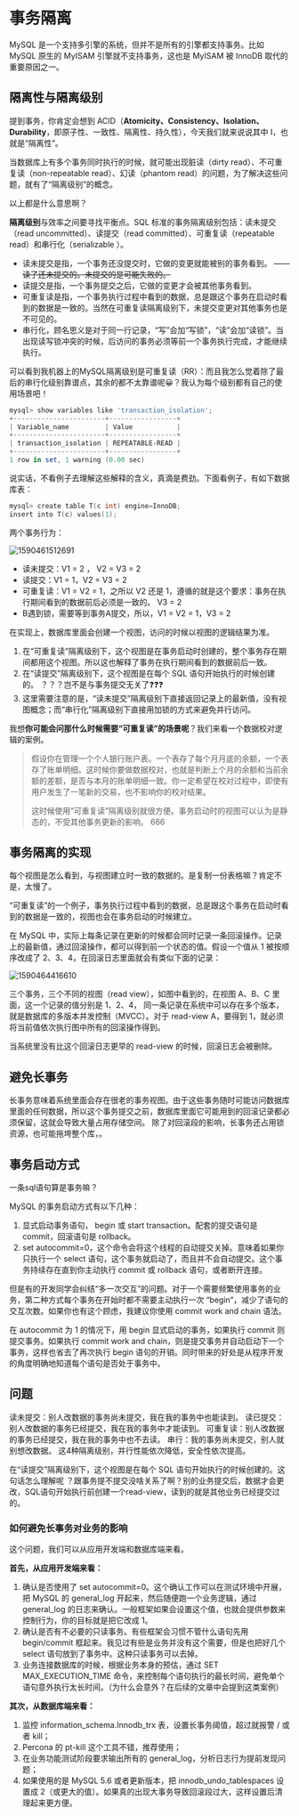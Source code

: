 # 事务隔离

MySQL 是一个支持多引擎的系统，但并不是所有的引擎都支持事务。比如 MySQL 原生的 MyISAM 引擎就不支持事务，这也是 MyISAM 被 InnoDB 取代的重要原因之一。 

## 隔离性与隔离级别

提到事务，你肯定会想到 ACID（**Atomicity、Consistency、Isolation、Durability**，即原子性、一致性、隔离性、持久性），今天我们就来说说其中 I，也就是“隔离性”。 

当数据库上有多个事务同时执行的时候，就可能出现脏读（dirty read）、不可重复读（non-repeatable read）、幻读（phantom read）的问题，为了解决这些问题，就有了“隔离级别”的概念。 

以上都是什么意思啊？

**隔离级别**与效率之间要寻找平衡点。SQL 标准的事务隔离级别包括：读未提交（read uncommitted）、读提交（read committed）、可重复读（repeatable read）和串行化（serializable ）。 

+ 读未提交是指，一个事务还没提交时，它做的变更就能被别的事务看到。
  ~~——读了还未提交的。未提交的是可能失败的。~~
+ 读提交是指，一个事务提交之后，它做的变更才会被其他事务看到。
+ 可重复读是指，一个事务执行过程中看到的数据，总是跟这个事务在启动时看到的数据是一致的。当然在可重复读隔离级别下，未提交变更对其他事务也是不可见的。
+ 串行化，顾名思义是对于同一行记录，“写”会加“写锁”，“读”会加“读锁”。当出现读写锁冲突的时候，后访问的事务必须等前一个事务执行完成，才能继续执行。

可以看到我机器上的MySQL隔离级别是可重复读（RR）：而且我怎么觉着除了最后的串行化级别靠谱点，其余的都不太靠谱呢😀？我认为每个级别都有自己的使用场景吧！

```powershell
mysql> show variables like 'transaction_isolation';
+-----------------------+-----------------+
| Variable_name         | Value           |
+-----------------------+-----------------+
| transaction_isolation | REPEATABLE-READ |
+-----------------------+-----------------+
1 row in set, 1 warning (0.00 sec)
```



说实话，不看例子去理解这些解释的含义，真滴是费劲。下面看例子，有如下数据库表：

```c++
mysql> create table T(c int) engine=InnoDB;
insert into T(c) values(1);
```

两个事务行为：

![1590461512691](assets/1590461512691.png)



+ 读未提交：V1 = 2 ， V2 = V3 = 2
+ 读提交：V1 = 1，V2 = V3 = 2
+ 可重复读：V1 = V2 = 1，之所以 V2 还是 1，遵循的就是这个要求：事务在执行期间看到的数据前后必须是一致的。 V3 = 2
+ B遇到锁，需要等到事务A提交，所以，V1 = V2 = 1，V3 = 2

在实现上，数据库里面会创建一个视图，访问的时候以视图的逻辑结果为准。

1. 在“可重复读”隔离级别下，这个视图是在事务启动时创建的，整个事务存在期间都用这个视图。所以这也解释了事务在执行期间看到的数据前后一致。
2. 在“读提交”隔离级别下，这个视图是在每个 SQL 语句开始执行的时候创建的。 ？？？岂不是与事务提交无关了❓❓❓
3. 这里需要注意的是，“读未提交”隔离级别下直接返回记录上的最新值，没有视图概念；而“串行化”隔离级别下直接用加锁的方式来避免并行访问。 



我想**你可能会问那什么时候需要“可重复读”的场景呢**？我们来看一个数据校对逻辑的案例。 

> 假设你在管理一个个人银行账户表。一个表存了每个月月底的余额，一个表存了账单明细。这时候你要做数据校对，也就是判断上个月的余额和当前余额的差额，是否与本月的账单明细一致。你一定希望在校对过程中，即使有用户发生了一笔新的交易，也不影响你的校对结果。
>
> 这时候使用“可重复读”隔离级别就很方便。事务启动时的视图可以认为是静态的，不受其他事务更新的影响。
> 666

## 事务隔离的实现

每个视图是怎么看到，与视图建立时一致的数据的。是复制一份表格嘛？肯定不是，太慢了。

“可重复读”的一个例子，事务执行过程中看到的数据，总是跟这个事务在启动时看到的数据是一致的，视图也会在事务启动的时候建立。

在 MySQL 中，实际上每条记录在更新的时候都会同时记录一条回滚操作。记录上的最新值，通过回滚操作，都可以得到前一个状态的值。假设一个值从 1 被按顺序改成了 2、3、4，在回滚日志里面就会有类似下面的记录：

![1590464416610](assets/1590464416610.png)

三个事务，三个不同的视图（read view），如图中看到的，在视图 A、B、C 里面，这一个记录的值分别是 1、2、4， 同一条记录在系统中可以存在多个版本，就是数据库的多版本并发控制（MVCC）。对于 read-view A，要得到 1，就必须将当前值依次执行图中所有的回滚操作得到。 

当系统里没有比这个回滚日志更早的 read-view 的时候，回滚日志会被删除。 

## 避免长事务

长事务意味着系统里面会存在很老的事务视图。由于这些事务随时可能访问数据库里面的任何数据，所以这个事务提交之前，数据库里面它可能用到的回滚记录都必须保留，这就会导致大量占用存储空间。 除了对回滚段的影响，长事务还占用锁资源，也可能拖垮整个库，。

## 事务启动方式

一条sql语句算是事务嘛？

MySQL 的事务启动方式有以下几种：

1. 显式启动事务语句， begin 或 start transaction。配套的提交语句是 commit，回滚语句是 rollback。
2. set autocommit=0，这个命令会将这个线程的自动提交关掉。意味着如果你只执行一个 select 语句，这个事务就启动了，而且并不会自动提交。这个事务持续存在直到你主动执行 commit 或 rollback 语句，或者断开连接。

但是有的开发同学会纠结“多一次交互”的问题。对于一个需要频繁使用事务的业务，第二种方式每个事务在开始时都不需要主动执行一次 “begin”，减少了语句的交互次数。如果你也有这个顾虑，我建议你使用 commit work and chain 语法。

在 autocommit 为 1 的情况下，用 begin 显式启动的事务，如果执行 commit 则提交事务。如果执行 commit work and chain，则是提交事务并自动启动下一个事务，这样也省去了再次执行 begin 语句的开销。同时带来的好处是从程序开发的角度明确地知道每个语句是否处于事务中。



## 问题

读未提交：别人改数据的事务尚未提交，我在我的事务中也能读到。 
读已提交：别人改数据的事务已经提交，我在我的事务中才能读到。
可重复读：别人改数据的事务已经提交，我在我的事务中也不去读。
串行：我的事务尚未提交，别人就别想改数据。 
这4种隔离级别，并行性能依次降低，安全性依次提高。 



在“读提交”隔离级别下，这个视图是在每个 SQL 语句开始执行的时候创建的。这句话怎么理解呢 ？跟事务提不提交没啥关系了啊？别的业务提交后，数据才会更改，SQL语句开始执行前创建一个read-view，读到的就是其他业务已经提交过的。 

### 如何避免长事务对业务的影响

这个问题，我们可以从应用开发端和数据库端来看。

**首先，从应用开发端来看：**

1. 确认是否使用了 set autocommit=0。这个确认工作可以在测试环境中开展，把 MySQL 的 general_log 开起来，然后随便跑一个业务逻辑，通过 general_log 的日志来确认。一般框架如果会设置这个值，也就会提供参数来控制行为，你的目标就是把它改成 1。
2. 确认是否有不必要的只读事务。有些框架会习惯不管什么语句先用 begin/commit 框起来。我见过有些是业务并没有这个需要，但是也把好几个 select 语句放到了事务中。这种只读事务可以去掉。
3. 业务连接数据库的时候，根据业务本身的预估，通过 SET MAX_EXECUTION_TIME 命令，来控制每个语句执行的最长时间，避免单个语句意外执行太长时间。（为什么会意外？在后续的文章中会提到这类案例）

**其次，从数据库端来看：**

1. 监控 information_schema.Innodb_trx 表，设置长事务阈值，超过就报警 / 或者 kill；
2. Percona 的 pt-kill 这个工具不错，推荐使用；
3. 在业务功能测试阶段要求输出所有的 general_log，分析日志行为提前发现问题；
4. 如果使用的是 MySQL 5.6 或者更新版本，把 innodb_undo_tablespaces 设置成 2（或更大的值）。如果真的出现大事务导致回滚段过大，这样设置后清理起来更方便。

